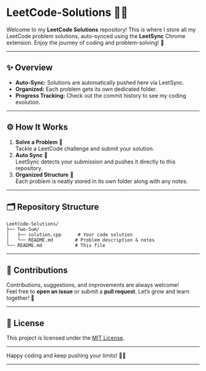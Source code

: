 # LeetCode-Solutions 🚀✨

Welcome to my **LeetCode Solutions** repository! This is where I store all my LeetCode problem solutions, auto-synced using the **LeetSync** Chrome extension. Enjoy the journey of coding and problem-solving! 🎉

---

## ✨ Overview

- **Auto-Sync:** Solutions are automatically pushed here via LeetSync.
- **Organized:** Each problem gets its own dedicated folder.
- **Progress Tracking:** Check out the commit history to see my coding evolution.

---

## ⚙️ How It Works

1. **Solve a Problem** 📝  
   Tackle a LeetCode challenge and submit your solution.
2. **Auto Sync** 🔄  
   LeetSync detects your submission and pushes it directly to this repository.
3. **Organized Structure** 📂  
   Each problem is neatly stored in its own folder along with any notes.

---

## 🗂️ Repository Structure

```
LeetCode-Solutions/
├── Two-Sum/
│   ├── solution.cpp      # Your code solution
│   └── README.md        # Problem description & notes
└── README.md            # This file
```



---

## 🤝 Contributions

Contributions, suggestions, and improvements are always welcome!  
Feel free to **open an issue** or submit a **pull request**. Let’s grow and learn together! 🌱

---

## 📄 License

This project is licensed under the [MIT License](LICENSE).

---

Happy coding and keep pushing your limits! 💪🔥

---

